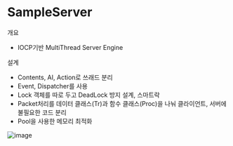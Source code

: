 # SampleServer

개요
  - IOCP기반 MultiThread Server Engine


설계
  - Contents, AI, Action로 쓰래드 분리
  - Event, Dispatcher를 사용
  - Lock 객체를 따로 두고 DeadLock 방지 설계, 스마트락
  - Packet처리를 데이터 클래스(Tr)과 함수 클래스(Proc)을 나눠 클라이언트, 서버에 불필요한 코드 분리
  - Pool을 사용한 메모리 최적화


![image](https://user-images.githubusercontent.com/17884118/161391417-d59f3eab-8f36-40cf-bfe7-6c98e3f3b5d3.png)
